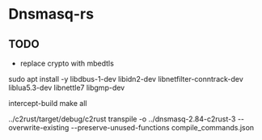 # Dnsmasq-rs

## TODO
* replace crypto with mbedtls

sudo apt install -y libdbus-1-dev libidn2-dev libnetfilter-conntrack-dev liblua5.3-dev libnettle7 libgmp-dev

intercept-build make all

../c2rust/target/debug/c2rust transpile -o ../dnsmasq-2.84-c2rust-3 --overwrite-existing --preserve-unused-functions compile_commands.json 